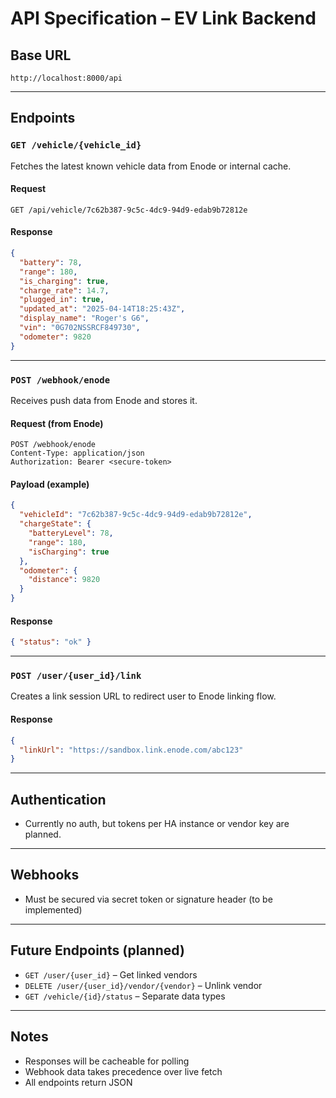 # API Specification – EV Link Backend

## Base URL
```
http://localhost:8000/api
```

---

## Endpoints

### `GET /vehicle/{vehicle_id}`
Fetches the latest known vehicle data from Enode or internal cache.

#### Request
```http
GET /api/vehicle/7c62b387-9c5c-4dc9-94d9-edab9b72812e
```

#### Response
```json
{
  "battery": 78,
  "range": 180,
  "is_charging": true,
  "charge_rate": 14.7,
  "plugged_in": true,
  "updated_at": "2025-04-14T18:25:43Z",
  "display_name": "Roger's G6",
  "vin": "0G702NSSRCF849730",
  "odometer": 9820
}
```

---

### `POST /webhook/enode`
Receives push data from Enode and stores it.

#### Request (from Enode)
```http
POST /webhook/enode
Content-Type: application/json
Authorization: Bearer <secure-token>
```

#### Payload (example)
```json
{
  "vehicleId": "7c62b387-9c5c-4dc9-94d9-edab9b72812e",
  "chargeState": {
    "batteryLevel": 78,
    "range": 180,
    "isCharging": true
  },
  "odometer": {
    "distance": 9820
  }
}
```

#### Response
```json
{ "status": "ok" }
```

---

### `POST /user/{user_id}/link`
Creates a link session URL to redirect user to Enode linking flow.

#### Response
```json
{
  "linkUrl": "https://sandbox.link.enode.com/abc123"
}
```

---

## Authentication
- Currently no auth, but tokens per HA instance or vendor key are planned.

---

## Webhooks
- Must be secured via secret token or signature header (to be implemented)

---

## Future Endpoints (planned)
- `GET /user/{user_id}` – Get linked vendors
- `DELETE /user/{user_id}/vendor/{vendor}` – Unlink vendor
- `GET /vehicle/{id}/status` – Separate data types

---

## Notes
- Responses will be cacheable for polling
- Webhook data takes precedence over live fetch
- All endpoints return JSON

